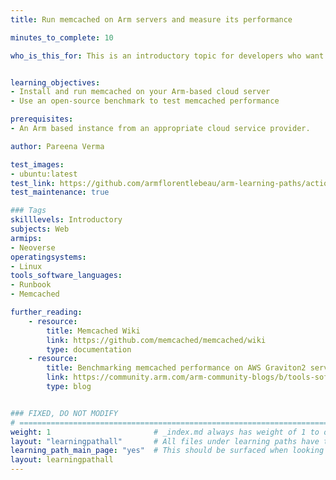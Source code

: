 ```yaml
---
title: Run memcached on Arm servers and measure its performance

minutes_to_complete: 10

who_is_this_for: This is an introductory topic for developers who want to use memcached as their in-memory key-value store.


learning_objectives:
- Install and run memcached on your Arm-based cloud server
- Use an open-source benchmark to test memcached performance

prerequisites:
- An Arm based instance from an appropriate cloud service provider.

author: Pareena Verma

test_images:
- ubuntu:latest
test_link: https://github.com/armflorentlebeau/arm-learning-paths/actions/runs/4312122327
test_maintenance: true

### Tags
skilllevels: Introductory
subjects: Web
armips:
- Neoverse
operatingsystems:
- Linux
tools_software_languages:
- Runbook
- Memcached

further_reading:
    - resource:
        title: Memcached Wiki
        link: https://github.com/memcached/memcached/wiki
        type: documentation
    - resource:
        title: Benchmarking memcached performance on AWS Graviton2 servers
        link: https://community.arm.com/arm-community-blogs/b/tools-software-ides-blog/posts/memcached-benchmarking-aws-graviton2-50-p-p-gains
        type: blog


### FIXED, DO NOT MODIFY
# ================================================================================
weight: 1                       # _index.md always has weight of 1 to order correctly
layout: "learningpathall"       # All files under learning paths have this same wrapper
learning_path_main_page: "yes"  # This should be surfaced when looking for related content. Only set for _index.md of learning path content.
layout: learningpathall
---
```

